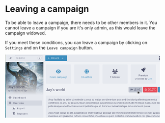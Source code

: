 # Leaving a campaign

To be able to leave a campaign, there needs to be other members in it. You cannot leave a campaign if you are it's only admin, as this would leave the campaign widowed. 

If you meet these conditions, you can leave a campaign by clicking on `Settings` and on the `Leave campaign` button.

![Leabe button](img/campaign-leave.png)
